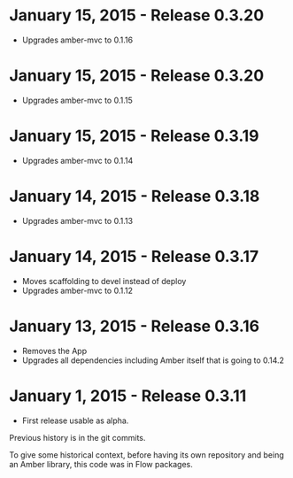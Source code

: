 January 15, 2015 - Release 0.3.20
===================================

* Upgrades amber-mvc to 0.1.16

January 15, 2015 - Release 0.3.20
===================================

* Upgrades amber-mvc to 0.1.15


January 15, 2015 - Release 0.3.19
===================================

* Upgrades amber-mvc to 0.1.14


January 14, 2015 - Release 0.3.18
===================================

* Upgrades amber-mvc to 0.1.13

January 14, 2015 - Release 0.3.17
===================================

* Moves scaffolding to devel instead of deploy
* Upgrades amber-mvc to 0.1.12

January 13, 2015 - Release 0.3.16
===================================

* Removes the App
* Upgrades all dependencies including Amber itself that is going to 0.14.2

January 1, 2015 - Release 0.3.11
===================================

* First release usable as alpha.

Previous history is in the git commits.

To give some historical context, before having its own repository and being an Amber library, this code was in Flow packages.